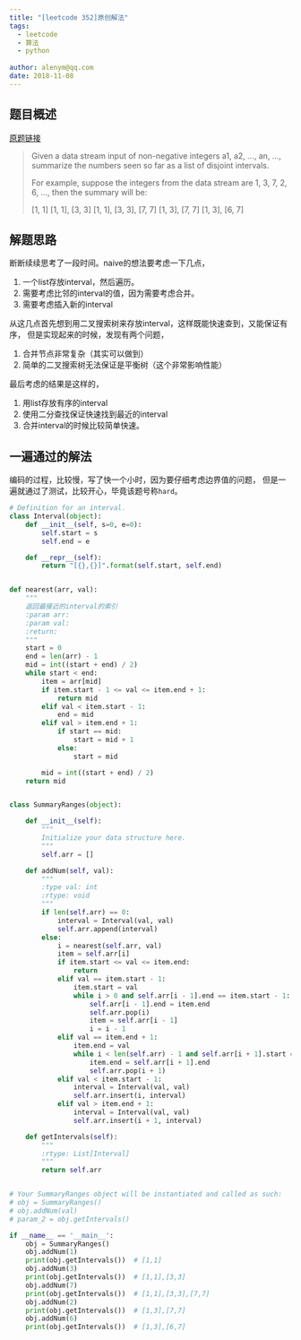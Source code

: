 ```yaml
---
title: "[leetcode 352]原创解法"
tags: 
  - leetcode 
  - 算法 
  - python
  
author: alenym@qq.com
date: 2018-11-08
---
```




## <a name="hh0"></a> 题目概述 ##

[原题链接](https://leetcode.com/problems/data-stream-as-disjoint-intervals/)

> Given a data stream input of non-negative integers a1, a2, ..., an, ..., summarize the numbers seen so far as a list of disjoint intervals.
> 
> For example, suppose the integers from the data stream are 1, 3, 7, 2, 6, ..., then the summary will be:
> 
> [1, 1]
> [1, 1], [3, 3]
> [1, 1], [3, 3], [7, 7]
> [1, 3], [7, 7]
> [1, 3], [6, 7]
> 
<!-- more -->

## <a name="hh1"></a> 解题思路 ##

断断续续思考了一段时间。naive的想法要考虑一下几点，

1. 一个list存放interval，然后遍历。
2. 需要考虑比邻的interval的值，因为需要考虑合并。
3. 需要考虑插入新的interval

从这几点首先想到用二叉搜索树来存放interval，这样既能快速查到，又能保证有序，
但是实现起来的时候，发现有两个问题，

1. 合并节点非常复杂（其实可以做到）
2. 简单的二叉搜索树无法保证是平衡树（这个非常影响性能）

最后考虑的结果是这样的，

1. 用list存放有序的interval
2. 使用二分查找保证快速找到最近的interval
3. 合并interval的时候比较简单快速。



## <a name="hh2"></a> 一遍通过的解法　 ##

编码的过程，比较慢，写了快一个小时，因为要仔细考虑边界值的问题，
但是一遍就通过了测试，比较开心，毕竟该题号称`hard`。

```python
# Definition for an interval.
class Interval(object):
    def __init__(self, s=0, e=0):
        self.start = s
        self.end = e

    def __repr__(self):
        return "[{},{}]".format(self.start, self.end)


def nearest(arr, val):
    """
    返回最接近的interval的索引
    :param arr:
    :param val:
    :return:
    """
    start = 0
    end = len(arr) - 1
    mid = int((start + end) / 2)
    while start < end:
        item = arr[mid]
        if item.start - 1 <= val <= item.end + 1:
            return mid
        elif val < item.start - 1:
            end = mid
        elif val > item.end + 1:
            if start == mid:
                start = mid + 1
            else:
                start = mid

        mid = int((start + end) / 2)
    return mid


class SummaryRanges(object):

    def __init__(self):
        """
        Initialize your data structure here.
        """
        self.arr = []

    def addNum(self, val):
        """
        :type val: int
        :rtype: void
        """
        if len(self.arr) == 0:
            interval = Interval(val, val)
            self.arr.append(interval)
        else:
            i = nearest(self.arr, val)
            item = self.arr[i]
            if item.start <= val <= item.end:
                return
            elif val == item.start - 1:
                item.start = val
                while i > 0 and self.arr[i - 1].end == item.start - 1:
                    self.arr[i - 1].end = item.end
                    self.arr.pop(i)
                    item = self.arr[i - 1]
                    i = i - 1
            elif val == item.end + 1:
                item.end = val
                while i < len(self.arr) - 1 and self.arr[i + 1].start == item.end + 1:
                    item.end = self.arr[i + 1].end
                    self.arr.pop(i + 1)
            elif val < item.start - 1:
                interval = Interval(val, val)
                self.arr.insert(i, interval)
            elif val > item.end + 1:
                interval = Interval(val, val)
                self.arr.insert(i + 1, interval)

    def getIntervals(self):
        """
        :rtype: List[Interval]
        """
        return self.arr


# Your SummaryRanges object will be instantiated and called as such:
# obj = SummaryRanges()
# obj.addNum(val)
# param_2 = obj.getIntervals()

if __name__ == '__main__':
    obj = SummaryRanges()
    obj.addNum(1)
    print(obj.getIntervals())  # [1,1]
    obj.addNum(3)
    print(obj.getIntervals())  # [1,1],[3,3]
    obj.addNum(7)
    print(obj.getIntervals())  # [1,1],[3,3],[7,7]
    obj.addNum(2)
    print(obj.getIntervals())  # [1,3],[7,7]
    obj.addNum(6)
    print(obj.getIntervals())  # [1,3],[6,7]
```


